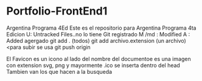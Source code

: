 # Portfolio-FrontEnd1
Argentina Programa 4Ed
Este es el repositorio para Argentina Programa 4ta Edicion
U: Untracked Files..no lo tiene Git registrado
M /md : Modified
A : Added agergado git add . (todos) git add archivo.extension (un archivo)
<para subir se usa git push origin

El Favicon es un icono al lado del nombre del documentoe es una imagen con extension svg, png y mayormente .ico se inserta dentro del head
Tambien van los <meta> que hacen a la busqueda